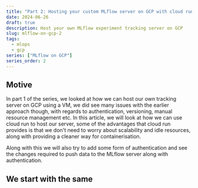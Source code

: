 ```yaml
---
title: "Part 2: Hosting your custom MLflow server on GCP with cloud run"
date: 2024-06-26
draft: true
description: Host your own MLflow experiment tracking server on GCP 
slug: mlflow-on-gcp-2
tags:
  - mlops
  - gcp
series: ["MLflow on GCP"]
series_order: 2
---
```


## Motive

In part 1 of the series, we looked at how we can host our own tracking server on GCP using a VM, we did see many issues with the earlier approach though, with regards to authentication, versioning, manual resource management etc. In this article, we will look at how we can use cloud run to host our server, some of the advantages that cloud run provides is that we don't need to worry about scalability and idle resources, along with providing a cleaner way for containerisation. 

Along with this we will also try to add some form of authentication and see the changes required to push data to the MLflow server along with authentication.

## We start with the same 
